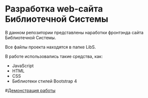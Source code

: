 # Разработка web-сайта Библиотечной Системы 


В данном репозитории представлены наработки фронтэнда сайта Библиотечной Системы.

Все файлы проекта находятся в папке LibS.

В работе использовались такие средства, как: 
- JavaScript
- HTML 
- CSS
- Библиотеки стилей Bootstrap 4


#[Демонстрация работы](https://toriusd.github.io/LibS/)
